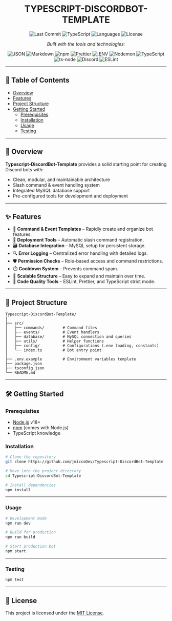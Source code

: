 <div align="center">

# **TYPESCRIPT-DISCORDBOT-TEMPLATE**

![Last Commit](https://img.shields.io/github/last-commit/jmiccoDev/Typescript-DiscordBot-Template)
![TypeScript](https://img.shields.io/badge/TypeScript-100%25-blue)
![Languages](https://img.shields.io/github/languages/count/jmiccoDev/Typescript-DiscordBot-Template)
![License](https://img.shields.io/github/LICENSE/jmiccoDev/Typescript-DiscordBot-Template)

*Built with the tools and technologies:*

![JSON](https://img.shields.io/badge/-JSON-black?logo=json&logoColor=white)
![Markdown](https://img.shields.io/badge/-Markdown-black?logo=markdown&logoColor=white)
![npm](https://img.shields.io/badge/-npm-red?logo=npm&logoColor=white)
![Prettier](https://img.shields.io/badge/-Prettier-yellow?logo=prettier&logoColor=white)
![.ENV](https://img.shields.io/badge/-.ENV-yellow)
![Nodemon](https://img.shields.io/badge/-Nodemon-green?logo=nodemon&logoColor=white)
![TypeScript](https://img.shields.io/badge/-TypeScript-blue?logo=typescript&logoColor=white)
![ts-node](https://img.shields.io/badge/-tsnode-blue)
![Discord](https://img.shields.io/badge/-Discord-blueviolet?logo=discord&logoColor=white)
![ESLint](https://img.shields.io/badge/-ESLint-purple?logo=eslint&logoColor=white)

</div>

---

## 📌 Table of Contents
- [Overview](#overview)
- [Features](#features)
- [Project Structure](#project-structure)
- [Getting Started](#getting-started)
  - [Prerequisites](#prerequisites)
  - [Installation](#installation)
  - [Usage](#usage)
  - [Testing](#testing)

---

## 📖 Overview
**Typescript-DiscordBot-Template** provides a solid starting point for creating Discord bots with:
- Clean, modular, and maintainable architecture
- Slash command & event handling system
- Integrated MySQL database support
- Pre-configured tools for development and deployment

---

## ✨ Features
- 🧩 **Command & Event Templates** – Rapidly create and organize bot features.
- 🚀 **Deployment Tools** – Automatic slash command registration.
- 🗃️ **Database Integration** – MySQL setup for persistent storage.
- 🔍 **Error Logging** – Centralized error handling with detailed logs.
- 🛡️ **Permission Checks** – Role-based access and command restrictions.
- ⏱️ **Cooldown System** – Prevents command spam.
- 🎯 **Scalable Structure** – Easy to expand and maintain over time.
- 🧹 **Code Quality Tools** – ESLint, Prettier, and TypeScript strict mode.

---

## 📂 Project Structure
```
Typescript-DiscordBot-Template/
│
├── src/
│   ├── commands/        # Command files
│   ├── events/          # Event handlers
│   ├── database/        # MySQL connection and queries
│   ├── utils/           # Helper functions
│   ├── config/          # Configurations (.env loading, constants)
│   └── index.ts         # Bot entry point
│
├── .env.example         # Environment variables template
├── package.json
├── tsconfig.json
└── README.md
```

---

## 🛠️ Getting Started

### Prerequisites
- [Node.js](https://nodejs.org/) v18+
- [npm](https://www.npmjs.com/) (comes with Node.js)
- TypeScript knowledge

### Installation
```sh
# Clone the repository
git clone https://github.com/jmiccoDev/Typescript-DiscordBot-Template

# Move into the project directory
cd Typescript-DiscordBot-Template

# Install dependencies
npm install
```

---

### Usage
```sh
# Development mode
npm run dev

# Build for production
npm run build

# Start production bot
npm start
```

---

### Testing
```sh
npm test
```

---

## 📜 License
This project is licensed under the [MIT License](LICENSE).
